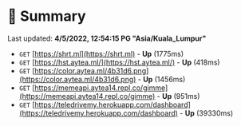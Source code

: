 # 📖 Summary
Last updated: **4/5/2022, 12:54:15 PG "Asia/Kuala_Lumpur"**

- `GET` [https://shrt.ml](https://shrt.ml) - **Up** (1775ms)
- `GET` [https://hst.aytea.ml/](https://hst.aytea.ml/) - **Up** (418ms)
- `GET` [https://color.aytea.ml/4b31d6.png](https://color.aytea.ml/4b31d6.png) - **Up** (1456ms)
- `GET` [https://memeapi.aytea14.repl.co/gimme](https://memeapi.aytea14.repl.co/gimme) - **Up** (951ms)
- `GET` [https://teledrivemy.herokuapp.com/dashboard](https://teledrivemy.herokuapp.com/dashboard) - **Up** (39330ms)
